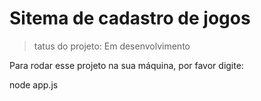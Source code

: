 # Sitema de cadastro de jogos</h1>

>tatus do projeto: Em desenvolvimento

Para rodar esse projeto na sua máquina, por favor digite:

node app.js

